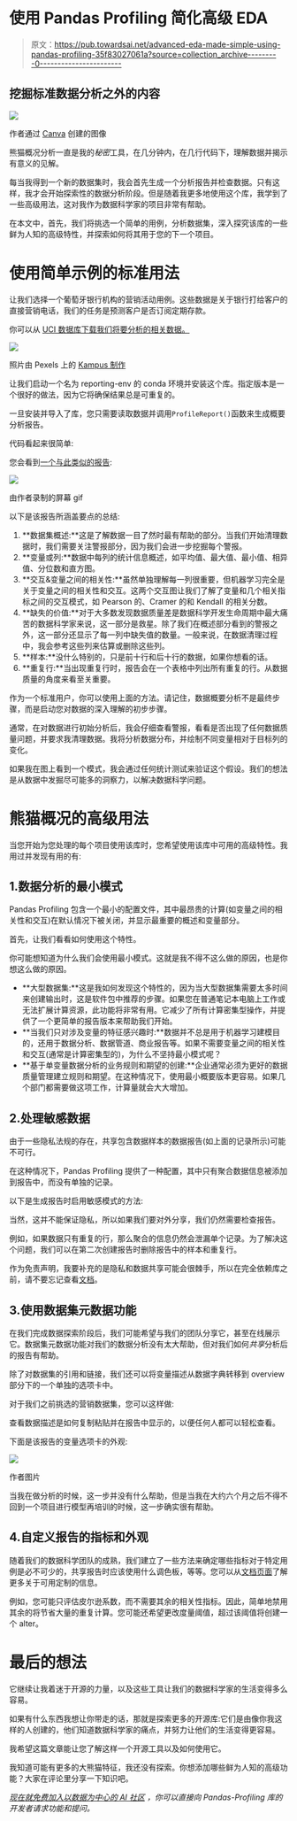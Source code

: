 # 使用 Pandas Profiling 简化高级 EDA

> 原文：<https://pub.towardsai.net/advanced-eda-made-simple-using-pandas-profiling-35f83027061a?source=collection_archive---------0----------------------->

## 挖掘标准数据分析之外的内容

![](img/84ad047f56db0a7ee02329a5fbed5c68.png)

作者通过 [Canva](https://www.canva.com/) 创建的图像

熊猫概况分析一直是我的*秘密*工具，在几分钟内，在几行代码下，理解数据并揭示有意义的见解。

每当我得到一个新的数据集时，我会首先生成一个分析报告并检查数据。只有这样，我才会开始探索性的数据分析阶段。但是随着我更多地使用这个库，我学到了一些高级用法，这对我作为数据科学家的项目非常有帮助。

在本文中，首先，我们将挑选一个简单的用例，分析数据集，深入探究该库的一些鲜为人知的高级特性，并探索如何将其用于您的下一个项目。

# 使用简单示例的标准用法

让我们选择一个葡萄牙银行机构的营销活动用例。这些数据是关于银行打给客户的直接营销电话，我们的任务是预测客户是否订阅定期存款。

你可以从 [UCI 数据库下载我们将要分析的相关数据。](https://archive.ics.uci.edu/ml/datasets/bank+marketing)

![](img/41a361037ae66f67e892e9453acf092b.png)

照片由 Pexels 上的 [Kampus 制作](https://www.pexels.com/photo/stock-market-data-display-on-computer-monitor-8353775/)

让我们启动一个名为 reporting-env 的 conda 环境并安装这个库。指定版本是一个很好的做法，因为它将确保结果总是可重复的。

一旦安装并导入了库，您只需要读取数据并调用`ProfileReport()`函数来生成概要分析报告。

代码看起来很简单:

您会看到[一个与此类似的报告](https://pandas-profiling.ydata.ai/examples/master/bank_marketing_data/uci_bank_marketing_report.html):

![](img/dad3146fbe8a5c06ad49d68be460f614.png)

由作者录制的屏幕 gif

以下是该报告所涵盖要点的总结:

1.  **数据集概述:**这是了解数据一目了然时最有帮助的部分。当我们开始清理数据时，我们需要关注警报部分，因为我们会进一步挖掘每个警报。
2.  **变量或列:**数据中每列的统计信息概述，如平均值、最大值、最小值、相异值、分位数和直方图。
3.  **交互&变量之间的相关性:**虽然单独理解每一列很重要，但机器学习完全是关于变量之间的相关性和交互。这两个交互图让我们了解了变量和几个相关指标之间的交互模式，如 Pearson 的、Cramer 的和 Kendall 的相关分数。
4.  **缺失的价值:**对于大多数发现数据质量差是数据科学开发生命周期中最大痛苦的数据科学家来说，这一部分是救星。除了我们在概述部分看到的警报之外，这一部分还显示了每一列中缺失值的数量。一般来说，在数据清理过程中，我会参考这些列来估算或删除这些列。
5.  **样本:**没什么特别的，只是前十行和后十行的数据，如果你想看的话。
6.  **重复行:**当出现重复行时，报告会在一个表格中列出所有重复的行。从数据质量的角度来看至关重要。

作为一个标准用户，你可以使用上面的方法。请记住，数据概要分析不是最终步骤，而是启动您对数据的深入理解的初步步骤。

通常，在对数据进行初始分析后，我会仔细查看警报，看看是否出现了任何数据质量问题，并要求我清理数据。我将分析数据分布，并绘制不同变量相对于目标列的变化。

如果我在图上看到一个模式，我会通过任何统计测试来验证这个假设。我们的想法是从数据中发掘尽可能多的洞察力，以解决数据科学问题。

# 熊猫概况的高级用法

当您开始为您处理的每个项目使用该库时，您希望使用该库中可用的高级特性。我用过并发现有用的有:

## 1.数据分析的最小模式

Pandas Profiling 包含一个最小的配置文件，其中最昂贵的计算(如变量之间的相关性和交互)在默认情况下被关闭，并显示最重要的概述和变量部分。

首先，让我们看看如何使用这个特性。

你可能想知道为什么我们会使用最小模式。这就是我不得不这么做的原因，也是你想这么做的原因。

*   **大型数据集:**这是我如何发现这个特性的，因为当大型数据集需要太多时间来创建输出时，这是软件包中推荐的步骤。如果您在普通笔记本电脑上工作或无法扩展计算资源，此功能将非常有用。它减少了所有计算密集型操作，并提供了一个更简单的报告版本来帮助我们开始。
*   **当我们只对涉及变量的特征感兴趣时:**数据并不总是用于机器学习建模目的，还用于数据分析、数据管道、商业报告等。如果不需要变量之间的相关性和交互(通常是计算密集型的)，为什么不坚持最小模式呢？
*   **基于单变量数据分析的业务规则和期望的创建:**企业通常必须为更好的数据质量管理建立规则和期望。在这种情况下，使用最小概要版本更容易。如果几个部门都需要做这项工作，计算量就会大大增加。

## 2.处理敏感数据

由于一些隐私法规的存在，共享包含数据样本的数据报告(如上面的记录所示)可能不可行。

在这种情况下，Pandas Profiling 提供了一种配置，其中只有聚合数据信息被添加到报告中，而没有单独的记录。

以下是生成报告时启用敏感模式的方法:

当然，这并不能保证隐私，所以如果我们要对外分享，我们仍然需要检查报告。

例如，如果数据只有重复的行，那么聚合的信息仍然会泄漏单个记录。为了解决这个问题，我们可以在第二次创建报告时删除报告中的样本和重复行。

作为免责声明，我要补充的是隐私和数据共享可能会很棘手，所以在完全依赖库之前，请不要忘记查看[文档](https://pandas-profiling.ydata.ai/docs/master/pages/use_cases/sensitive_data.html)。

## 3.使用数据集元数据功能

在我们完成数据探索阶段后，我们可能希望与我们的团队分享它，甚至在线展示它。数据集元数据功能对我们的数据分析没有太大帮助，但对我们如何*共享*分析后的报告有帮助。

除了对数据集的引用和链接，我们还可以将变量描述从数据字典转移到 overview 部分下的一个单独的选项卡中。

对于我们之前挑选的营销数据集，您可以这样做:

查看数据描述是如何复制粘贴并在报告中显示的，以便任何人都可以轻松查看。

下面是该报告的变量选项卡的外观:

![](img/fa1ed0f0bac24268683f596da4ae285f.png)

作者图片

当我在做分析的时候，这一步并没有什么帮助，但是当我在大约六个月之后不得不回到一个项目进行模型再培训的时候，这一步确实很有帮助。

## 4.自定义报告的指标和外观

随着我们的数据科学团队的成熟，我们建立了一些方法来确定哪些指标对于特定用例是必不可少的，共享报告时应该使用什么调色板，等等。您可以从[文档页面](https://pandas-profiling.ydata.ai/docs/master/pages/advanced_usage/available_settings.html)了解更多关于可用定制的信息。

例如，您可能只评估皮尔逊系数，而不需要其余的相关性指标。因此，简单地禁用其余的将节省大量的重复计算。您可能还希望更改度量阈值，超过该阈值将创建一个 alter。

# 最后的想法

它继续让我着迷于开源的力量，以及这些工具让我们的数据科学家的生活变得多么容易。

如果有什么东西我想让你带走的话，那就是探索更多的开源库:它们是由像你我这样的人创建的，他们知道数据科学家的痛点，并努力让他们的生活变得更容易。

我希望这篇文章能让您了解这样一个开源工具以及如何使用它。

我知道可能有更多的大熊猫特征，我还没有探索。你想添加哪些鲜为人知的高级功能？大家在评论里分享一下知识吧。

[*现在就免费加入以数据为中心的 AI 社区*](http://slack.ydata.ai/) *，你可以直接向 Pandas-Profiling 库的开发者请求功能和提问。*